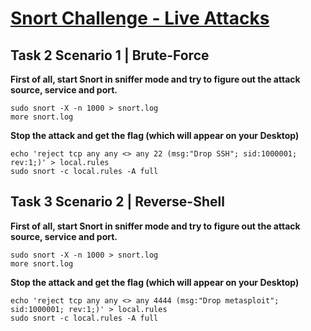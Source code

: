 # [Snort Challenge - Live Attacks](https://tryhackme.com/room/snortchallenges2)

## Task 2 Scenario 1 | Brute-Force

**First of all, start Snort in sniffer mode and try to figure out the attack source, service and port.**

```shell
sudo snort -X -n 1000 > snort.log
more snort.log
```

**Stop the attack and get the flag (which will appear on your Desktop)**

```shell
echo 'reject tcp any any <> any 22 (msg:"Drop SSH"; sid:1000001; rev:1;)' > local.rules
sudo snort -c local.rules -A full
```

## Task 3 Scenario 2 | Reverse-Shell

**First of all, start Snort in sniffer mode and try to figure out the attack source, service and port.**

```shell
sudo snort -X -n 1000 > snort.log
more snort.log
```

**Stop the attack and get the flag (which will appear on your Desktop)**

```shell
echo 'reject tcp any any <> any 4444 (msg:"Drop metasploit"; sid:1000001; rev:1;)' > local.rules
sudo snort -c local.rules -A full
```
